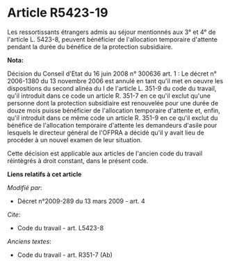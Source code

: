 # Article R5423-19

Les ressortissants étrangers admis au séjour mentionnés aux 3° et 4° de l'article L. 5423-8, peuvent bénéficier de
l'allocation temporaire d'attente pendant la durée du bénéfice de la protection subsidiaire.

**Nota:**

Décision du Conseil d'Etat du 16 juin 2008 n° 300636 art. 1 : Le décret n° 2006-1380 du 13 novembre 2006 est annulé en tant
qu'il met en oeuvre les dispositions du second alinéa du I de l'article L. 351-9 du code du travail, qu'il introduit dans ce
code un article R. 351-7 en ce qu'il exclut qu'une personne dont la protection subsidiaire est renouvelée pour une durée de
douze mois puisse bénéficier de l'allocation temporaire d'attente et, enfin, qu'il introduit dans ce même code un article R.
351-9 en ce qu'il exclut du bénéfice de l'allocation temporaire d'attente les demandeurs d'asile pour lesquels le directeur
général de l'OFPRA a décidé qu'il y avait lieu de procéder à un nouvel examen de leur situation. 

Cette décision est applicable aux articles de l'ancien code du travail réintègrés à droit constant, dans le présent code.

**Liens relatifs à cet article**

_Modifié par_:

  - Décret n°2009-289 du 13 mars 2009 - art. 4

_Cite_:

  - Code du travail - art. L5423-8

_Anciens textes_:

  - Code du travail - art. R351-7 (Ab)
